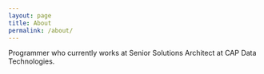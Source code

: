 ```yaml
---
layout: page
title: About
permalink: /about/
---
```


Programmer who currently works at  Senior Solutions Architect at CAP Data Technologies.

